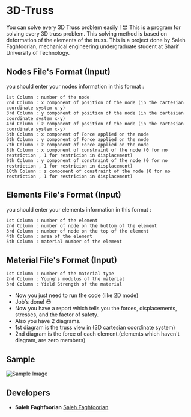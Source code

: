 # 3D-Truss
You can solve every 3D Truss problem easily ! :sunglasses:
This is a program for solving every 3D truss problem. This solving method is based on deformation of the elements of the truss.
This is a project done by Saleh Faghfoorian, mechanical engineering undergraduate student at Sharif University of Technology.

## Nodes File's Format (Input)
you should enter your nodes information in this format :
```
1st Column : number of the node
2nd Column : x component of position of the node (in the cartesian coordinate system x-y)
3rd Column : y component of position of the node (in the cartesian coordinate system x-y)
4rd Column : z component of position of the node (in the cartesian coordinate system x-y)
5th Column : x component of Force applied on the node
6th Column : y component of Force applied on the node
7th Column : z component of Force applied on the node
8th Column : x component of constraint of the node (0 for no restriction , 1 for restricion in displacement)
9th Column : y component of constraint of the node (0 for no restriction , 1 for restricion in displacement)
10th Column : z component of constraint of the node (0 for no restriction , 1 for restricion in displacement)
```
## Elements File's Format (Input)
you should enter your elements information in this format :
```
1st Column : number of the element
2nd Column : number of node on the buttom of the element
3rd Column : number of node on the top of the element
4th Column : area of the element
5th Column : material number of the element
```

## Material File's Format (Input)
```
1st Column : number of the material type
2nd Column : Young's modulus of the material
3rd Column : Yield Strength of the material
```
* Now you just need to run the code (like 2D mode)
* Job's done! :sunglasses:
* Now you have a report which tells you the forces, displacements, stresses, and the factor of safety.
* Also you have 2 diagrams.
* 1st diagram is the truss view in (3D cartesian coordinate system)
* 2nd diagram is the force of each element.(elements which haven't diagram, are zero members)

## Sample
![Sample Image](http://8upload.ir/uploads/f9008150.png)

## Developers
* **Saleh Faghfoorian** [Saleh Faghfoorian](https://github.com/saleh-faghfoorian)
